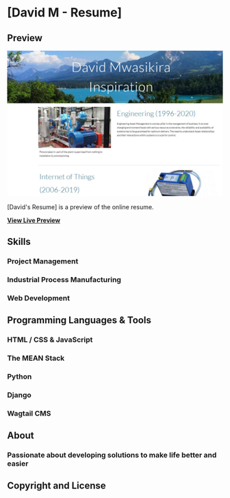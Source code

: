 # [David M - Resume]


## Preview

![Site Preview](./site_page.jpg "title")

[David's Resume] is a preview of the online resume.

**[View Live Preview](https://sites.google.com/view/david-mwasikira/david-resume)**

## Skills

### Project Management 
### Industrial Process Manufacturing
### Web Development




## Programming Languages & Tools

### HTML / CSS & JavaScript
### The MEAN Stack
### Python
### Django
### Wagtail CMS




## About

### Passionate about developing solutions to make life better and easier



## Copyright and License


